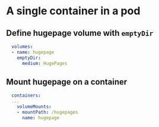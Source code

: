 # A single container in a pod

## Define hugepage volume with `emptyDir`

```yaml
  volumes:
  - name: hugepage
    emptyDir:
      medium: HugePages
```

## Mount hugepage on a container

```yaml
  containers:
  ...
    volumeMounts:
    - mountPath: /hugepages
      name: hugepage
```
